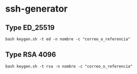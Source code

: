 # ssh-generator

## Type ED_25519
```
bash keygen.sh -t ed -n nombre -c "correo_o_referencia"
```

## Type RSA 4096
```
bash keygen.sh -t rsa -n nombre -c "correo_o_referencia"
```
